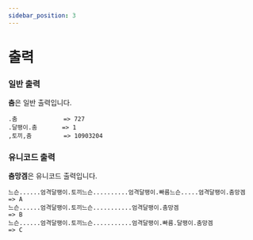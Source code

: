 ```yaml
---
sidebar_position: 3
---
```


# 출력

### 일반 출력

**춤**은 일반 출력입니다.
```
.춤             => 727
.달팽이.춤       => 1
,토끼,춤         => 10903204
```

### 유니코드 출력

**춤망겜**은 유니코드 출력입니다.
```
느슨......엄격달팽이.토끼느슨..........엄격달팽이.빠름느슨.....엄격달팽이.춤망겜   => A
느슨......엄격달팽이.토끼느슨...........엄격달팽이.춤망겜                         => B
느슨......엄격달팽이.토끼느슨...........엄격달팽이.빠름.달팽이.춤망겜              => C
```